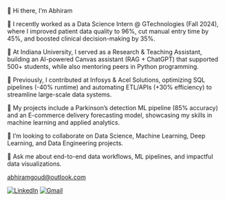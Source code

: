 👋 Hi there, I’m Abhiram

🔭 I recently worked as a Data Science Intern @ GTechnologies (Fall 2024), where I improved patient data quality to 96%, cut manual entry time by 45%, and boosted clinical decision-making by 35%.

🌱 At Indiana University, I served as a Research & Teaching Assistant, building an AI-powered Canvas assistant (RAG + ChatGPT) that supported 500+ students, while also mentoring peers in Python programming.

💼 Previously, I contributed at Infosys & Acel Solutions, optimizing SQL pipelines (-40% runtime) and automating ETL/APIs (+30% efficiency) to streamline large-scale data systems.

🤖 My projects include a Parkinson’s detection ML pipeline (85% accuracy) and an E-commerce delivery forecasting model, showcasing my skills in machine learning and applied analytics.

👯 I’m looking to collaborate on Data Science, Machine Learning, Deep Learning, and Data Engineering projects.

💬 Ask me about end-to-end data workflows, ML pipelines, and impactful data visualizations.

abhiramgoud@outlook.com

[![LinkedIn](https://img.shields.io/badge/LinkedIn-blue?style=for-the-badge&logo=linkedin&logoColor=white)](https://www.linkedin.com/in/abhirambalapuram)
[![Gmail](https://img.shields.io/badge/Gmail-red?style=for-the-badge&logo=gmail&logoColor=white)](mailto:abhiramgoud@outlook.com)
